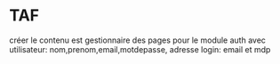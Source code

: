 # TAF
créer le contenu est gestionnaire des pages pour le module auth
avec utilisateur: nom,prenom,email,motdepasse, adresse
login: email et mdp